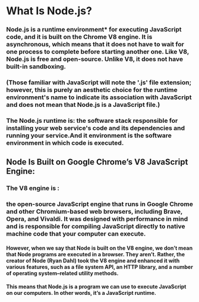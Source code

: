 # What Is Node.js?
### Node.js is a runtime environment* for executing JavaScript code, and it is built on the Chrome V8 engine. It is asynchronous, which means that it does not have to wait for one process to complete before starting another one. Like V8, Node.js is free and open-source. Unlike V8, it does not have built-in sandboxing.

### (Those familiar with JavaScript will note the '.js' file extension; however, this is purely an aesthetic choice for the runtime environment's name to indicate its association with JavaScript and does not mean that Node.js is a JavaScript file.)

### The Node.js runtime is: the software stack responsible for installing your web service's code and its dependencies and running your service.And it environment is the software environment in which code is executed.

## Node Is Built on Google Chrome’s V8 JavaScript Engine:
### The V8 engine is :
### the open-source JavaScript engine that runs in Google Chrome and other Chromium-based web browsers, including Brave, Opera, and Vivaldi. It was designed with performance in mind and is responsible for compiling JavaScript directly to native machine code that your computer can execute.

#### However, when we say that Node is built on the V8 engine, we don’t mean that Node programs are executed in a browser. They aren’t. Rather, the creator of Node (Ryan Dahl) took the V8 engine and enhanced it with various features, such as a file system API, an HTTP library, and a number of operating system–related utility methods.

#### This means that Node.js is a program we can use to execute JavaScript on our computers. In other words, it’s a JavaScript runtime.
